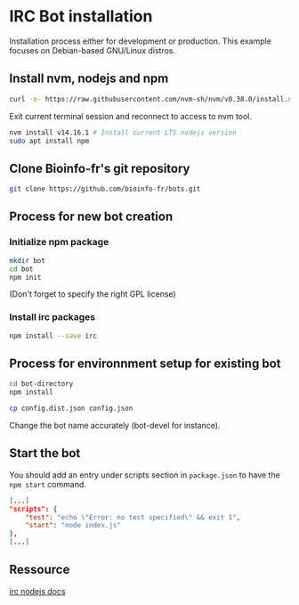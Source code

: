 # IRC Bot installation
Installation process either for development or production.
This example focuses on Debian-based GNU/Linux distros.

## Install nvm, nodejs and npm

```bash
curl -o- https://raw.githubusercontent.com/nvm-sh/nvm/v0.38.0/install.sh | bash
```
Exit current terminal session and reconnect to access to nvm tool.
```bash
nvm install v14.16.1 # Install current LTS nodejs version
sudo apt install npm
```

## Clone Bioinfo-fr's git repository

```bash
git clone https://github.com/bioinfo-fr/bots.git
```

## Process for new bot creation

### Initialize npm package

```bash
mkdir bot
cd bot
npm init
```
(Don't forget to specify the right GPL license)
### Install irc packages

```bash
npm install --save irc
```
## Process for environnment setup for existing bot

```bash
cd bot-directory
npm install
```
```bash
cp config.dist.json config.json
```
Change the bot name accurately (bot-devel for instance).

## Start the bot

You should add an entry under scripts section in `package.json` to have the `npm start` command.

```json
[...]
"scripts": {
    "test": "echo \"Error: no test specified\" && exit 1",
    "start": "node index.js"
},
[...]
```

## Ressource
[irc nodejs docs](https://node-irc.readthedocs.io/)

